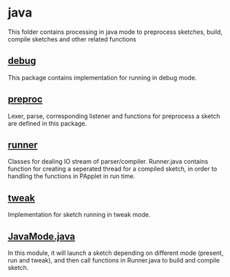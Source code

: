 # java

This folder contains processing in java mode to preprocess sketches, build, compile sketches and other related functions


## [debug](./debug)

This package contains implementation for running in debug mode.

## [preproc](./preproc)

Lexer, parse, corresponding listener and functions for preprocess a sketch are defined in this package.

## [runner](./runner)

Classes for dealing IO stream of parser/compiler. Runner.java contains function for creating a seperated thread for a compiled sketch, in order to handling the functions in PApplet in run time.

## [tweak](./tweak)

Implementation for sketch running in tweak mode.

## [JavaMode.java](./JavaMode.java)
In this module, it will launch a sketch depending on different mode (present, run and tweak), and then call functions in Runner.java to build and compile sketch.
